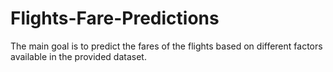 # Flights-Fare-Predictions
The main goal is to predict the fares of the flights based on different factors available in the provided dataset.
